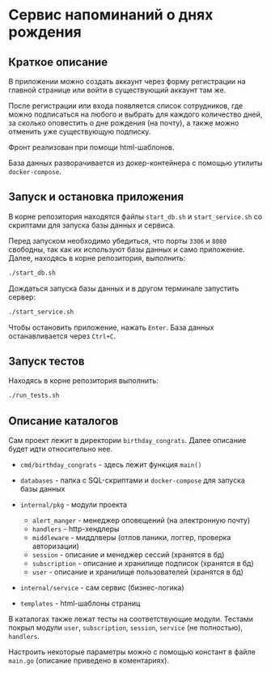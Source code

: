 # Сервис напоминаний о днях рождения

## Краткое описание

В приложении можно создать аккаунт через форму регистрации на главной странице или войти в существующий аккаунт там же.

После регистрации или входа появляется список сотрудников, где можно подписаться на любого и выбрать для каждого количество дней, за сколько оповестить о дне рождения (на почту), а также можно отменить уже существующую подписку.

Фронт реализован при помощи html-шаблонов.

База данных разворачивается из докер-контейнера с помощью утилиты `docker-compose`.

## Запуск и остановка приложения

В корне репозитория находятся файлы `start_db.sh` и `start_service.sh` со скриптами для запуска базы данных и сервиса.

Перед запуском необходимо убедиться, что порты `3306` и `8080` свободны, так как их используют базы данных и само приложение. Далее, находясь в корне репозитория, выполнить:
```bash
./start_db.sh
```
Дождаться запуска базы данных и в другом терминале запустить сервер:
```bash
./start_service.sh
```

Чтобы остановить приложение, нажать `Enter`. База данных останавливается через `Ctrl+C`.

## Запуск тестов

Находясь в корне репозитория выполнить:
```bash
./run_tests.sh
```

## Описание каталогов

Сам проект лежит в директории `birthday_congrats`. Далее описание будет идти относительно нее.

- `cmd/birthday_congrats` - здесь лежит функция `main()`
- `databases` - папка с SQL-скриптами и `docker-compose` для запуска базы данных
- `internal/pkg` - модули проекта

    - `alert_manger` - менеджер оповещений (на электронную почту)
    - `handlers` - http-хендлеры
    - `middleware` - миддлверы (отлов паники, логгер, проверка авторизации)
    - `session` - описание и менеджер сессий (хранятся в бд)
    - `subscription` - описание и хранилище подписок (хранятся в бд)
    - `user` - описание и хранилище пользователей (хранятся в бд)

- `internal/service` - сам сервис (бизнес-логика)
- `templates` - html-шаблоны страниц

В каталогах также лежат тесты на соответствующие модули. Тестами покрыл модули `user`, `subscription`, `session`, `service` (не полностью), `handlers`.

Настроить некоторые параметры можно с помощью констант в файле `main.go` (описание приведено в коментариях).